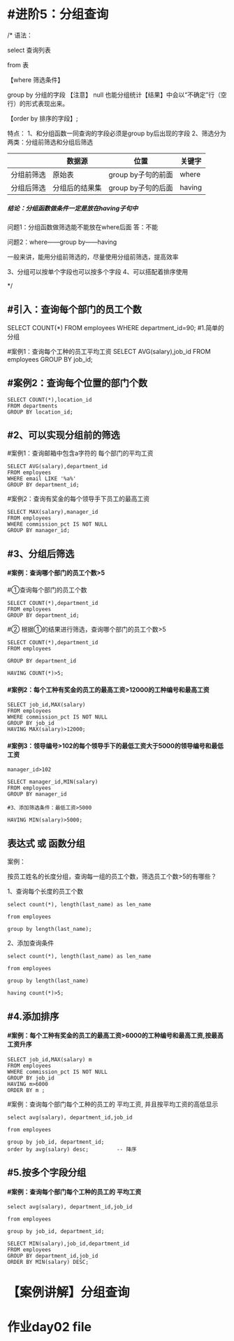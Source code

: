 # #进阶5：分组查询

/*
语法：

select 查询列表

from 表

【where 筛选条件】

group by 分组的字段             【注意】 null 也能分组统计【结果】中会以“不确定”行（空行）的形式表现出来。

【order by 排序的字段】;

特点：
1、和分组函数一同查询的字段必须是group by后出现的字段
2、筛选分为两类：分组前筛选和分组后筛选

|            | 数据源         | 位置               | 关键字 |
| ---------- | -------------- | ------------------ | ------ |
| 分组前筛选 | 原始表         | group by子句的前面 | where  |
| 分组后筛选 | 分组后的结果集 | group by子句的后面 | having |

##### 结论：分组函数做条件一定是放在having子句中

问题1：分组函数做筛选能不能放在where后面
答：不能

问题2：where——group by——having

一般来讲，能用分组前筛选的，尽量使用分组前筛选，提高效率

3、分组可以按单个字段也可以按多个字段
4、可以搭配着排序使用




*/



## #引入：查询每个部门的员工个数

SELECT COUNT(*) FROM employees WHERE department_id=90;
#1.简单的分组

#案例1：查询每个工种的员工平均工资
SELECT AVG(salary),job_id
FROM employees
GROUP BY job_id;

## #案例2：查询每个位置的部门个数

```
SELECT COUNT(*),location_id
FROM departments
GROUP BY location_id;
```

## #2、可以实现分组前的筛选

#案例1：查询邮箱中包含a字符的 每个部门的平均工资

```
SELECT AVG(salary),department_id
FROM employees
WHERE email LIKE '%a%'
GROUP BY department_id;
```



#案例2：查询有奖金的每个领导手下员工的最高工资

```
SELECT MAX(salary),manager_id
FROM employees
WHERE commission_pct IS NOT NULL
GROUP BY manager_id;
```





## #3、分组后筛选

#### #案例：查询哪个部门的员工个数>5

#①查询每个部门的员工个数

```
SELECT COUNT(*),department_id
FROM employees
GROUP BY department_id;
```



#② 根据①的结果进行筛选，查询哪个部门的员工个数>5

```
SELECT COUNT(*),department_id
FROM employees

GROUP BY department_id

HAVING COUNT(*)>5;
```



#### #案例2：每个工种有奖金的员工的最高工资>12000的工种编号和最高工资

```
SELECT job_id,MAX(salary)
FROM employees
WHERE commission_pct IS NOT NULL
GROUP BY job_id
HAVING MAX(salary)>12000;
```



#### #案例3：领导编号>102的每个领导手下的最低工资大于5000的领导编号和最低工资

```
manager_id>102

SELECT manager_id,MIN(salary)
FROM employees
GROUP BY manager_id

#3、添加筛选条件：最低工资>5000

HAVING MIN(salary)>5000;
```

## 表达式  或 函数分组

案例：

按员工姓名的长度分组，查询每一组的员工个数，筛选员工个数>5的有哪些？

1、查询每个长度的员工个数

```
select count(*), length(last_name) as len_name

from employees

group by length(last_name);
```

2、添加查询条件

```
select count(*), length(last_name) as len_name

from employees

group by length(last_name)

having count(*)>5;
```



## #4.添加排序

#### #案例：每个工种有奖金的员工的最高工资>6000的工种编号和最高工资,按最高工资升序

```
SELECT job_id,MAX(salary) m
FROM employees
WHERE commission_pct IS NOT NULL
GROUP BY job_id
HAVING m>6000
ORDER BY m ;
```

#案例：查询每个部门每个工种的员工的   平均工资, 并且按平均工资的高低显示

```
select avg(salary), department_id,job_id

from employees

group by job_id, department_id;
order by avg(salary) desc;         -- 降序
```



## #5.按多个字段分组

#### #案例：查询每个部门每个工种的员工的   平均工资

```
select avg(salary), department_id,job_id

from employees

group by job_id, department_id;
```



```
SELECT MIN(salary),job_id,department_id
FROM employees
GROUP BY department_id,job_id
ORDER BY MIN(salary) DESC;
```

# 【案例讲解】分组查询

# 作业day02 file